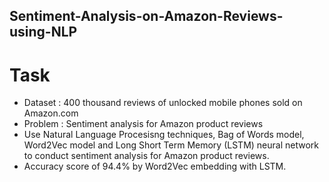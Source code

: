 ## Sentiment-Analysis-on-Amazon-Reviews-using-NLP

# Task

* Dataset : 400 thousand reviews of unlocked mobile phones sold on Amazon.com
* Problem : Sentiment analysis for Amazon product reviews
* Use Natural Language Procesisng techniques, Bag of Words model, Word2Vec model and Long Short Term Memory (LSTM) neural network to conduct sentiment analysis for Amazon product reviews.
* Accuracy score of 94.4% by Word2Vec embedding with LSTM.
